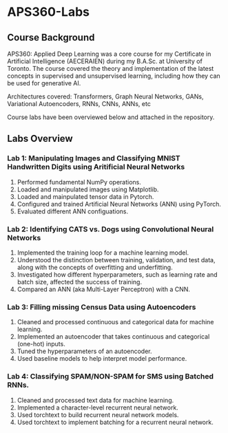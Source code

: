 # APS360-Labs
## Course Background
APS360: Applied Deep Learning was a core course for my Certificate in Artificial Intelligence (AECERAIEN) during my B.A.Sc. at University of Toronto. The course covered the theory and implementation of the latest concepts in supervised and unsupervised learning, including how they can be used for generative AI.

Architectures covered: Transformers, Graph Neural Networks, GANs, Variational Autoencoders, RNNs, CNNs, ANNs, etc

Course labs have been overviewed below and attached in the repository.

## Labs Overview
### Lab 1: Manipulating Images and Classifying MNIST Handwritten Digits using Aritificial Neural Networks

1. Performed fundamental NumPy operations.
2. Loaded and manipulated images using Matplotlib.
3. Loaded and mainpulated tensor data in Pytorch.
4. Configured and trained Artificial Neural Networks (ANN) using PyTorch.
5. Evaluated different ANN configuations.


### Lab 2: Identifying CATS vs. Dogs using Convolutional Neural Networks

1. Implemented the training loop for a machine learning model.
2. Understood the distinction between training, validation, and test data, along with the concepts of overfitting and underfitting.
3. Investigated how different hyperparameters, such as learning rate and batch size, affected the success of training.
4. Compared an ANN (aka Multi-Layer Perceptron) with a CNN.


### Lab 3: Filling missing Census Data using Autoencoders

1. Cleaned and processed continuous and categorical data for machine learning.
2. Implemented an autoencoder that takes continuous and categorical (one-hot) inputs.
3. Tuned the hyperparameters of an autoencoder.
4. Used baseline models to help interpret model performance.


### Lab 4: Classifying SPAM/NON-SPAM for SMS using Batched RNNs.

1. Cleaned and processed text data for machine learning.
2. Implemented a character-level recurrent neural network.
3. Used torchtext to build recurrent neural network models.
4. Used torchtext to implement batching for a recurrent neural network.
